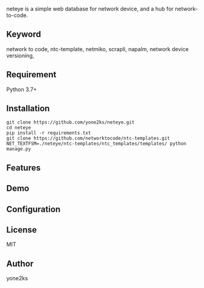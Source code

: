 

neteye is a simple web database for network device, and a hub for network-to-code.

## Keyword
network to code, ntc-template, netmiko, scrapli, napalm, network device versioning, 

## Requirement
Python 3.7+ 

## Installation
``` shell
git clone https://github.com/yone2ks/neteye.git
cd neteye
pip install -r requirements.txt
git clone https://github.com/networktocode/ntc-templates.git
NET_TEXTFSM=./neteye/ntc-templates/ntc_templates/templates/ python manage.py
```

## Features

## Demo

## Configuration

## License
MIT 
## Author
yone2ks
